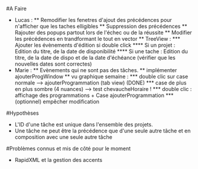 #A Faire
* Lucas : 
	** Remodifier les fenetres d'ajout des précédences pour n'afficher que les taches elligibles
	** Suppression des précédences
	** Rajouter des popups partout lors de l'échec ou de la réussite
	** Modifier les précédences en trandformant le tout en vector
	** TreeView :
		*** Ajouter les évènements d'édition si double click 
			**** Si un projet : Edition du titre, de la date de disponibilité
			**** Si une tache : Edition du titre, de la date de dispo et de la date d'échéance (vérifier que les nouvelles dates sont correctes)
* Marie :
	** Evènements qui ne sont pas des tâches.
	** implémenter ajouterProgWindow
	** vu graphique semaine :
		*** double clic sur case normale --> ajouterProgrammation (tab view) (DONE)
		*** case de plus en plus sombre (4 nuances) --> test chevaucheHoraire !
		*** double clic : affichage des programmations + Case ajouterProgrammation
		*** (optionnel) empêcher modification

#Hypothèses
* L'ID d'une tâche est unique dans l'ensemble des projets.
* Une tâche ne peut être la précédence que d'une seule autre tâche et en composition avec une seule autre tâche

#Problèmes connus et mis de côté pour le moment


* RapidXML et la gestion des accents